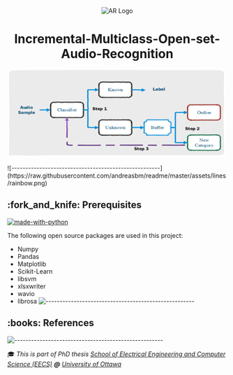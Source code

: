 <p align="center"> 
  <img src="https://miro.medium.com/max/1400/1*LMeN7c8posQaB9PuPh5kCA.png" alt="AR Logo" width="120px" height="80px">
</p>
<h1 align="center"> 
Incremental-Multiclass-Open-set-Audio-Recognition </h1>

<p align="center"> 
  <img src="https://github.com/hjleed/Incremental-Multiclass-Open-set-Audio-Recognition/blob/main/Diagram_fig2.png" alt="Diagram" width="500px" height="200px">
</p>
![-----------------------------------------------------](https://raw.githubusercontent.com/andreasbm/readme/master/assets/lines/rainbow.png)
<!-- PREREQUISITES -->
<h2 id="prerequisites"> :fork_and_knife: Prerequisites</h2>

[![made-with-python](https://img.shields.io/badge/Made%20with-Python-1f425f.svg)](https://www.python.org/) <br>

<!--This project is written in Python programming language. <br>-->
The following open source packages are used in this project:
* Numpy
* Pandas
* Matplotlib
* Scikit-Learn
* libsvm
* xlsxwriter
* wavio
* librosa
![-----------------------------------------------------](https://raw.githubusercontent.com/andreasbm/readme/master/assets/lines/rainbow.png)

<!-- REFERENCES -->
<h2 id="references"> :books: References</h2>

![-----------------------------------------------------](https://raw.githubusercontent.com/andreasbm/readme/master/assets/lines/rainbow.png)

<!-- CONTRIBUTORS -->
  :mortar_board: <i>This is part of PhD thesis <a href="https://engineering.uottawa.ca/school-EECS">School of Electrical Engineering and Computer Science (EECS)</a> <b>@</b> <a href="https://www2.uottawa.ca/en">University of Ottawa</a></i> <br> <br>
